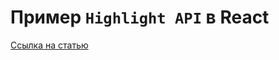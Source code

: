 # Пример `Highlight API` в React #
[Ссылка на статью](https://tproger.ru/articles/css-custom-highlight-api)
